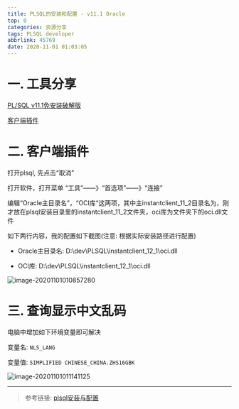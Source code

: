 ```yaml
---
title: PLSQL的安装和配置 - v11.1 Oracle
top: 0
categories: 资源分享
tags: PLSQL developer
abbrlink: 45769
date: 2020-11-01 01:03:05
---
```


# 一. 工具分享

[PL/SQL v11.1免安装破解版](https://clearlight.lanzoui.com/iX8jQhxc9vc)

[客户端插件](https://clearlight.lanzoui.com/i0FE5iglrob)



# 二. 客户端插件

打开plsql, 先点击“取消”

打开软件，打开菜单 “工具”——》“首选项”——》“连接”

编辑“Oracle主目录名”，“OCI库“这两项，其中主instantclient_11_2目录名为，刚才放在plsql安装目录里的instantclient_11_2文件夹，oci库为文件夹下的oci.dll文件

如下两行内容，我的配置如下截图(注意: 根据实际安装路径进行配置)

- Oracle主目录名: D:\dev\PLSQL\instantclient_12_1\oci.dll

- OCI库: D:\dev\PLSQL\instantclient_12_1\oci.dll

![image-20201101010857280](https://gitee.com/clearlightY/mapdepot/raw/master/img/20201101010917.png)

# 三. 查询显示中文乱码

电脑中增加如下环境变量即可解决

变量名: `NLS_LANG`

变量值: `SIMPLIFIED CHINESE_CHINA.ZHS16GBK`

![image-20201101011141125](https://gitee.com/clearlightY/mapdepot/raw/master/img/20201101011145.png)



---

> 参考链接: [plsql安装与配置](https://blog.csdn.net/u011089412/article/details/78209058)
